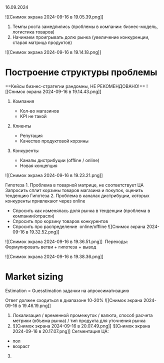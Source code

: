 16.09.2024

![[Снимок экрана 2024-09-16 в 19.05.39.png]]

1. Темпы роста замедлились (проблемы в компании: бизнес-модель, логистика товаров)
2. Начинаем проигрывать долю рынка (увеличение конкуренции, старая матрица продуктов)

![[Снимок экрана 2024-09-16 в 19.14.18.png]]

# Построение структуры проблемы
==Кейсы бизнес-стратегии рандомны, НЕ РЕКОМЕНДОВАНО!==
![[Снимок экрана 2024-09-16 в 19.14.43.png]]

1) Компания
	- Кол-во магазинов
	- KPI не такой

2) Клиенты
	- Репутация
	- Качество продуктовой корзины
3) Конкуренты
	- Каналы дистрибуции (offline / online)
	- Новая концепция

![[Снимок экрана 2024-09-16 в 19.23.21.png]]

Гипотеза 1. Проблема в товарной матрице, не соответствует ЦА
	Запросить сплит корзины товаров магазина и покупок, оценить тенденцию
Гипотеза 2. Проблема в каналах дистрибуции, которых конкуренты привлекают через online
- Спросить как изменялась доля рынка в тенденции (проблема в компании/отрасли)
- Спросить про корзину товаров конкурентов
- Спросить про распределение  online/offline
![[Снимок экрана 2024-09-16 в 19.32.52.png]]


![[Снимок экрана 2024-09-16 в 19.36.51.png]]
 Переходы: Формулировать ветви + гипотеза + вывод

![[Снимок экрана 2024-09-16 в 19.38.36.png]]

# Market sizing
Estimation = Guesstimation
задачки на апроксиматизацию

Ответ должен сходиться в диапазоне 10-20%
![[Снимок экрана 2024-09-16 в 19.46.19.png]]

1. Локализация / временной промежуток / валюта, способ расчета метрики (объема рынка) / тип продукта для уточнения рынка
2. ![[Снимок экрана 2024-09-16 в 20.07.49.png]]
	![[Снимок экрана 2024-09-16 в 20.17.07.png]]
Сегментация ЦА:
- пол
- возраст

3.

